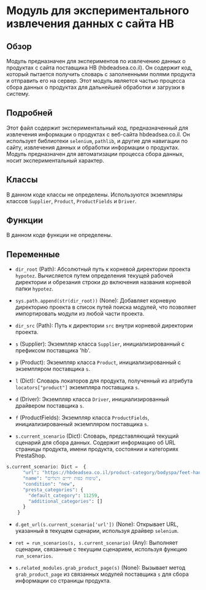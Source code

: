 # Модуль для экспериментального извлечения данных с сайта HB
## Обзор

Модуль предназначен для экспериментов по извлечению данных о продуктах с сайта поставщика HB (hbdeadsea.co.il). Он содержит код, который пытается получить словарь с заполненными полями продукта и отправить его на сервер.  Этот модуль является частью процесса сбора данных о продуктах для дальнейшей обработки и загрузки в систему.

## Подробней

Этот файл содержит экспериментальный код, предназначенный для извлечения информации о продуктах с веб-сайта hbdeadsea.co.il. Он использует библиотеки `selenium`, `pathlib`, и другие для навигации по сайту, извлечения данных и обработки информации о продуктах. Модуль предназначен для автоматизации процесса сбора данных, носит экспериментальный характер.

## Классы

В данном коде классы не определены. Используются экземпляры классов `Supplier`, `Product`, `ProductFields` и `Driver`.

## Функции

В данном коде функции не определены.

## Переменные

- `dir_root` (Path): Абсолютный путь к корневой директории проекта `hypotez`. Вычисляется путем определения текущей рабочей директории и обрезания строки до включения названия корневой папки `hypotez`.

- `sys.path.append(str(dir_root))` (None): Добавляет корневую директорию проекта в список путей поиска модулей, что позволяет импортировать модули из любой части проекта.

- `dir_src` (Path): Путь к директории `src` внутри корневой директории проекта.

- `s` (Supplier): Экземпляр класса `Supplier`, инициализированный с префиксом поставщика 'hb'.

- `p` (Product): Экземпляр класса `Product`, инициализированный с экземпляром поставщика `s`.

- `l` (Dict):  Словарь локаторов для продукта, полученный из атрибута `locators["product"]` экземпляра поставщика `s`.

- `d` (Driver):  Экземпляр класса `Driver`, инициализированный драйвером поставщика `s`.

- `f` (ProductFields): Экземпляр класса `ProductFields`, инициализированный экземпляром поставщика `s`.

- `s.current_scenario` (Dict): Словарь, представляющий текущий сценарий для сбора данных. Содержит информацию об URL страницы продукта, имени продукта, состоянии и категориях PrestaShop.
```python
s.current_scenario: Dict =  {
      "url": "https://hbdeadsea.co.il/product-category/bodyspa/feet-hand-treatment/",
      "name": "טיפוח כפות ידיים ורגליים",
      "condition": "new",
      "presta_categories": {
        "default_category": 11259,
        "additional_categories": []
      }
    }
```
- `d.get_url(s.current_scenario['url'])` (None): Открывает URL, указанный в текущем сценарии, используя драйвер `selenium`.

- `ret = run_scenarios(s, s.current_scenario)` (Any):  Выполняет сценарии, связанные с текущим сценарием, используя функцию `run_scenarios`.

- `s.related_modules.grab_product_page(s)` (None):  Вызывает метод `grab_product_page` из связанных модулей поставщика `s` для сбора информации со страницы продукта.

```